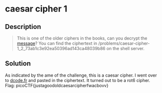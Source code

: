 # caesar cipher 1
## Description
>This is one of the older ciphers in the books, can you decrypt the [message](https://2018shell.picoctf.com/static/8b8d9e1fd4c9cd66facc3794d9c69175/ciphertext)? You can find the ciphertext in /problems/caesar-cipher-1_2_73ab1c3e92ea50396ad143ca48039b86 on the shell server.
## Solution
As indicated by the ame of the challenge, this is a caesar cipher. I went over
to [dcode.fr](https://www.dcode.fr/caesar-cipher) and pasted in the ciphertext.
It turned out to be a rot6 cipher. Flag:
picoCTF{justagoodoldcaesarcipherfwacbovv}
